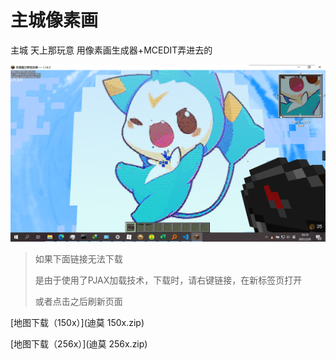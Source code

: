 # 主城像素画

主城 天上那玩意 用像素画生成器+MCEDIT弄进去的

![image-20210206101923648](2.assets/image-20210206101923648.png)

> 如果下面链接无法下载
>
> 是由于使用了PJAX加载技术，下载时，请右键链接，在新标签页打开
>
> 或者点击之后刷新页面

[地图下载（150x）](迪莫 150x.zip)

[地图下载（256x）](迪莫 256x.zip)